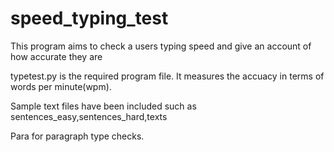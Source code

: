 # speed_typing_test
This program aims to check a users typing speed and give an account of how accurate they are

typetest.py is the required program file. It measures the accuacy in terms of words per minute(wpm).

Sample text files have been included such as sentences_easy,sentences_hard,texts

Para for paragraph type checks.
